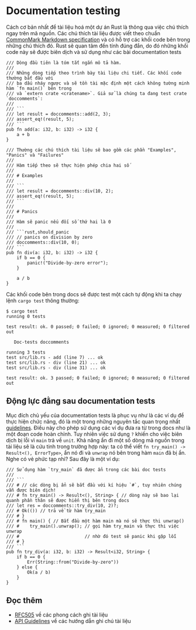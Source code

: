 # Documentation testing

Cách cơ bản nhất để tài liệu hoá một dự án Rust là thông qua việc chú thích ngay trên mã nguồn.
Các chú thích tài liệu được viết theo chuẩn [CommonMark Markdown specification][commonmark] và có hỗ trợ các khối code
bên trong những chú thích đó. Rust sẽ quan tâm đến tính đúng đắn, do đó những khối code này sẽ được biên dịch và sử dụng như
các bài documentation tests

````rust,ignore
/// Dòng đầu tiên là tóm tắt ngắn mô tả hàm.
///
/// Những dòng tiếp theo trình bày tài liệu chi tiết. Các khối code thường bắt đầu với
/// ba dấu nháy ngược và sẽ tồn tài mặc định một cách không tường minh hàm `fn main()` bên trong
/// và `extern crate <cratename>`. Giả sử là chúng ta đang test crate `doccomments`:
///
/// ```
/// let result = doccomments::add(2, 3);
/// assert_eq!(result, 5);
/// ```
pub fn add(a: i32, b: i32) -> i32 {
    a + b
}

/// Thường các chú thích tài liệu sẽ bao gồm các phần "Examples", "Panics" và "Failures"
///
/// Hàm tiếp theo sẽ thực hiện phép chia hai số
///
/// # Examples
///
/// ```
/// let result = doccomments::div(10, 2);
/// assert_eq!(result, 5);
/// ```
///
/// # Panics
///
/// Hàm sẽ panic nếu đối số thứ hai là 0
///
/// ```rust,should_panic
/// // panics on division by zero
/// doccomments::div(10, 0);
/// ```
pub fn div(a: i32, b: i32) -> i32 {
    if b == 0 {
        panic!("Divide-by-zero error");
    }

    a / b
}
````

Các khối code bên trong docs sẽ được test một cách tự động
khi ta chạy lệnh `cargo test` thông thường:

```shell
$ cargo test
running 0 tests

test result: ok. 0 passed; 0 failed; 0 ignored; 0 measured; 0 filtered out

   Doc-tests doccomments

running 3 tests
test src/lib.rs - add (line 7) ... ok
test src/lib.rs - div (line 21) ... ok
test src/lib.rs - div (line 31) ... ok

test result: ok. 3 passed; 0 failed; 0 ignored; 0 measured; 0 filtered out
```

## Động lực đằng sau documentation tests

Mục đích chủ yếu của documentation tests là phục vụ như là các ví dụ để thực hiện
chức năng, đó là một trong những nguyên tắc quan trọng nhất
[guidelines][question-instead-of-unwrap]. Điều này cho phép sử dụng các ví dụ đưa ra từ trong docs
như là một đoạn code hoàn chỉnh. Tuy nhiên việc sử dụng `?` khiến cho việc biên dịch bị lỗi vì `main`
trả về `unit`. Khả năng ẩn đi một số dòng mã nguồn trong tài liệu
sẽ là cứu tinh trong trường hợp này: ta có thể viết `fn try_main() -> Result<(), ErrorType>`, ẩn nó đi
và `unwrap` nó bên trong hàm `main` đã bị ẩn. Nghe có vẻ phức tạp nhỉ? Sau đây là một ví dụ:

````rust,ignore
/// Sử dụng hàm `try_main` đã được ẩn trong các bài doc tests
///
/// ```
/// # // các dòng bị ẩn sẽ bắt đầu với kí hiệu `#`, tuy nhiên chúng vẫn được biên dịch!
/// # fn try_main() -> Result<(), String> { // dòng này sẽ bao lại quanh phần thân sẽ được hiển thị bên trong docs
/// let res = doccomments::try_div(10, 2)?;
/// # Ok(()) // trả về từ hàm try_main
/// # }
/// # fn main() { // Bắt đầu một hàm main mà nó sẽ thực thi unwrap()
/// #    try_main().unwrap(); // gọi hàm try_main và thực thi việc unwrap
/// #                         // nhờ đó test sẽ panic khi gặp lỗi
/// # }
/// ```
pub fn try_div(a: i32, b: i32) -> Result<i32, String> {
    if b == 0 {
        Err(String::from("Divide-by-zero"))
    } else {
        Ok(a / b)
    }
}
````

## Đọc thêm

- [RFC505][rfc505] về các phong cách ghi tài liệu
- [API Guidelines][doc-nursery] về các hướng dẫn ghi chú tài liệu

[doc-nursery]: https://rust-lang-nursery.github.io/api-guidelines/documentation.html
[commonmark]: https://commonmark.org/
[rfc505]: https://github.com/rust-lang/rfcs/blob/master/text/0505-api-comment-conventions.md
[question-instead-of-unwrap]: https://rust-lang-nursery.github.io/api-guidelines/documentation.html#examples-use--not-try-not-unwrap-c-question-mark
